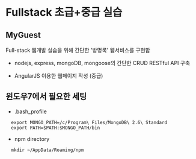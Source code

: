 Fullstack 초급+중급 실습
====================

MyGuest
-------

Full-stack 웹개발 실습을 위해 간단한 '방명록' 웹서비스를 구현함 

* nodejs, express, mongoDB, mongoose의 간단한 CRUD RESTful API 구축

* AngularJS 이용한 웹페이지 작성 (중급)


윈도우7에서 필요한 세팅
-----------------------

* .bash_profile
```
  export MONGO_PATH=/c/Program\ Files/MongoDB\ 2.6\ Standard
  export PATH=$PATH:$MONGO_PATH/bin
```

* npm directory 
```
  mkdir ~/AppData/Roaming/npm
```

